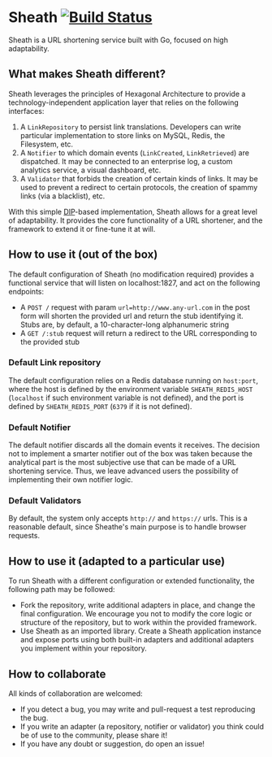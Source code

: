 # Sheath [![Build Status](https://semaphoreci.com/api/v1/projects/1d052568-9ffd-4166-ab9b-1ad76917a1c3/425484/badge.svg)](https://semaphoreci.com/medbrain/sheath)      

Sheath is a URL shortening service built with Go, focused on high adaptability.


## What makes Sheath different?

Sheath leverages the principles of Hexagonal Architecture to provide a technology-independent application layer that relies on the following interfaces:

1. A `LinkRepository` to persist link translations. Developers can write particular implementation to store links on MySQL, Redis, the Filesystem, etc.
2. A `Notifier` to which domain events (`LinkCreated`, `LinkRetrieved`) are dispatched. It may be connected to an enterprise log, a custom analytics service, a visual dashboard, etc.
3. A `Validator` that forbids the creation of certain kinds of links. It may be used to prevent a redirect to certain protocols, the creation of spammy links (via a blacklist), etc.

With this simple [DIP](http://en.wikipedia.org/wiki/Dependency_inversion_principle)-based implementation, Sheath allows for a great level of adaptability. It provides the core functionality of a URL shortener, and the framework to extend it or fine-tune it at will.



## How to use it (out of the box)

The default configuration of Sheath (no modification required) provides a functional service that will listen on localhost:1827, and act on the following endpoints:

* A `POST /` request with param `url=http://www.any-url.com` in the post form will shorten the provided url and return the stub identifying it. Stubs are, by default, a 10-character-long alphanumeric string
* A `GET /:stub` request will return a redirect to the URL corresponding to the provided stub

### Default Link repository
The default configuration relies on a Redis database running on `host:port`, where the host is defined by the environment variable `SHEATH_REDIS_HOST` (`localhost` if such environment variable is not defined), and the port is defined by `SHEATH_REDIS_PORT` (`6379` if it is not defined).

### Default Notifier
The default notifier discards all the domain events it receives. The decision not to implement a smarter notifier out of the box was taken because the analytical part is the most subjective use that can be made of a URL shortening service. Thus, we leave advanced users the possibility of implementing their own notifier logic. 

### Default Validators
By default, the system only accepts `http://` and `https://` urls. This is a reasonable default, since Sheathe's main purpose is to handle browser requests.



## How to use it (adapted to a particular use)

To run Sheath with a different configuration or extended functionality, the following path may be followed:

* Fork the repository, write additional adapters in place, and change the final configuration. We encourage you not to modify the core logic or structure of the repository, but to work within the provided framework.
* Use Sheath as an imported library. Create a Sheath application instance and expose ports using both built-in adapters and additional adapters you implement within your repository.



## How to collaborate

All kinds of collaboration are welcomed:
 
* If you detect a bug, you may write and pull-request a test reproducing the bug.
* If you write an adapter (a repository, notifier or validator) you think could be of use to the community, please share it!
* If you have any doubt or suggestion, do open an issue!
